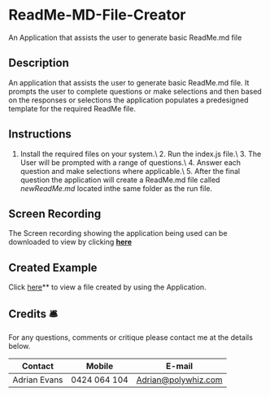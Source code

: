 # ReadMe-MD-File-Creator
An Application that assists the user to generate basic ReadMe.md file

## Description
An application that assists the user to generate basic ReadMe.md file. It prompts the user to complete questions or make selections and then based on the responses or selections the application populates a predesigned template for the required ReadMe file.

## Instructions
1. Install the required files on your system.\ 2. Run the index.js file.\ 3. The User will be prompted with a range of questions.\ 4. Answer each question and make selections where applicable.\ 5. After the final question the application will create a ReadMe.md file called _newReadMe.md_ located inthe same folder as the run file.

## Screen Recording
The Screen recording showing the application being used can be downloaded to view by clicking **[here](https://github.com/AdrianMEvans/ReadMe-MD-File-Creator/blob/main/video/Screen%20Recording.mp4?raw=true)**

## Created Example
Click [here](https://github.com/AdrianMEvans/ReadMe-MD-File-Creator/blob/main/NewReadMe.md)** to view a file created by using the Application. 


## Credits :bellhop_bell: 
For any questions, comments or critique please contact me at the details below. 

Contact | Mobile | E-mail
------------ | ------------- | ------------
Adrian Evans | 0424 064 104 | Adrian@polywhiz.com
